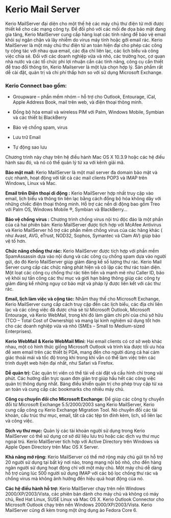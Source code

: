 # Kerio Mail Server

Kerio MailServer đại diện cho một thế hệ các máy chủ thư điện tử mới được thiết kế cho các mạng công ty. Để đối phó với các mối đe dọa bảo mật đang gia tăng, Kerio MailServer cung cấp hàng loạt các tính năng để bảo vệ email khỏi sự ngăn chặn và lây nhiễm do virus máy tính hoặc gởi email rác. Kerio MailServer là một máy chủ thư điện tử an toàn hiện đại cho phép các công ty cộng tác với nhau qua email, các địa chỉ liên lạc, các lịch biểu và công việc chia sẻ. Đối với các doanh nghiệp vừa và nhỏ, các trường học, cơ quan nhà nước và các tổ chức phi lợi nhuận cần các tính năng, công cụ cần thiết để trao đổi thông tin, Kerio Mailserver là một lựa chọn hợp lý. Sản phẩm rất dễ cài đặt, quản trị và chi phí thấp hơn so với sử dụng Microsoft Exchange.

### Kerio Connect bao gồm:

- Groupware – phần mềm nhóm – hỗ trợ cho Outlook, Entourage, iCal, Apple Address Book, mail trên web, và điện thoại thông minh.

- Đồng bộ hóa email và wireless PIM với Palm, Windows Mobile, Symbian và các thiết bị BlackBerry

- Bảo vệ chống spam, virus

- Lưu trữ Email

- Tự động sao lưu

Chương trình này chạy trên hệ điều hành Mac OS X 10.3.9 hoặc các hệ điều hành sau đó, và nó có thể quản lý từ xa với kênh giải mã.

**Bảo mật mail:** Kerio MailServer là một mail server đa domain bảo mật và cực nhanh, hoạt động với tất cả các mail clients POP3 và IMAP trên Windows, Linux và Mac.

**Email trên Điện thoại di động :** Kerio MailServer hợp nhất truy cập vào email, lịch biểu và thông tin liên lạc bằng cách đồng bộ hóa không dây với những chiếc điện thoại thông minh. Hỗ trợ các nền di động bao gồm Treo với Palm OS, Windows Mobile ®, Symbian và BlackBerry…

**Bảo vệ chống virus :** Chương trình chống virus nội trú độc đáo là một phần của cả hai phiên bản: Kerio MailServer được tích hợp với McAfee Antivirus và Kerio MailServer hỗ trợ các phần mềm chống virus của các hãng khác ( như Avast, AVG, eTrust, NOD32, Sophos, Symantec và Clam AV) giúp bảo vệ tố hơn.

**Chức năng chống thư rác:** Kerio MailServer được tích hợp với phần mềm SpamAssassin dựa vào nội dung và các công cụ chống spam dựa vào người gửi, do đó Kerio MailServer giúp giảm đáng kể số lượng thư rác. Kerio Mail Server cung cấp các chức năng phát hiện và cô lập các thư rác toàn diện. Một loạt các công cụ chống thư rác tiên tiến và mạnh mẽ như Caller ID, bảo vệ khỏi sự tấn công các thư mục và giới hạn băng thông giúp các công ty giảm đáng kể những nguy cơ bảo mật và pháp lý được liên kết với các thư rác.

**Email, lịch làm việc và cộng tác:** Nhằm thay thế cho Microsoft Exchange, Kerio MailServer cung cấp cách truy cập đến các lịch biểu, các địa chỉ liên lạc và các công việc đã được chia sẻ từ Microsoft Outlook, Microsoft Entourage, và Kerio WebMail, trong khi đó làm giảm chi phí của chủ sở hữu (TCO – Total Cost of Ownership) và mang lại kinh nghiệm sử dụng tốt hơn cho các doanh nghiệp vừa và nhỏ (SMEs – Small to Medium-sized Enterprises).

**Kerio WebMail & Kerio WebMail Mini:** Hai email clients có cơ sở web khác nhau, một có hình thức giống Microsoft Outlook và trình kia được tối ưu hóa để xem email trên các thiết bị PDA, mang đến cho người dùng cả hai cảm giác thoải mái và tốc độ trong khi trong khi vẫn có thể làm việc trên các trình duyệt web hiện đại nhất, như Safari và Firefox.

**Dễ quản trị:** Các quản trị viên có thể tải về cài đặt và cấu hình chỉ trong vài phút. Các hướng dẫn trực quan đơn giản trợ giúp hầu hết các công việc quản trị thông dụng nhất. Bảng điều khiển quản trị cho phép truy cập từ xa an toàn và cung cấp các bookmarks cho nhiều máy chủ.

**Công cụ chuyển đổi cho Microsoft Exchange**: Để giúp các công ty chuyển đổi từ Microsoft Exchange 5.5/2000/2003 sang Kerio MailServer, Kerio cung cấp công cụ Kerio Exchange Migration Tool. Nó chuyển đổi các tài khoản, cấu trúc thư mục, email, tất cả các tệp tin đính kèm, lịch, sổ liên lạc và công việc.

**Dịch vụ thư mục:** Quản lý các tài khoản người sử dụng trong Kerio MailServer có thể sử dụng cơ sở dữ liệu lưu trú hoặc các dịch vụ thư mục ngoại trú. Kerio MailServer tích hợp với Active Directory trên Windows và Apple Open Directory trên Mac OS X Server.

**Khả năng mở rộng:** Kerio MailServer có thể mở rộng máy chủ gửi tin hỗ trợ 20 người sử dụng tại bất kỳ nơi nào, trong mạng nội bộ nhỏ, cho đến hàng ngàn người sử dụng hoạt động chỉ với một máy chủ. Một máy chủ dễ dàng hỗ trợ cùng lúc 500 người sử dụng IMAP với các bộ lọc chống thư rác và chống virus mà không ảnh hưởng đến hiệu quả hoạt động của nó.

**Các hệ điều hành hỗ trợ:** Kerio MailServer chạy trên nền Windows 2000/XP/2003/Vista, các phiên bản dành cho máy chủ và không có máy chủ, Red Hat Linux, SUSE Linux và Mac OS X. Kerio Outlook Connector cho Microsoft Outlook chạy trên nền Windows 2000/XP/2003/Vista. Kerio MailServer cũng đi kèm trong một ứng dụng ảo Fedora Core 6.
